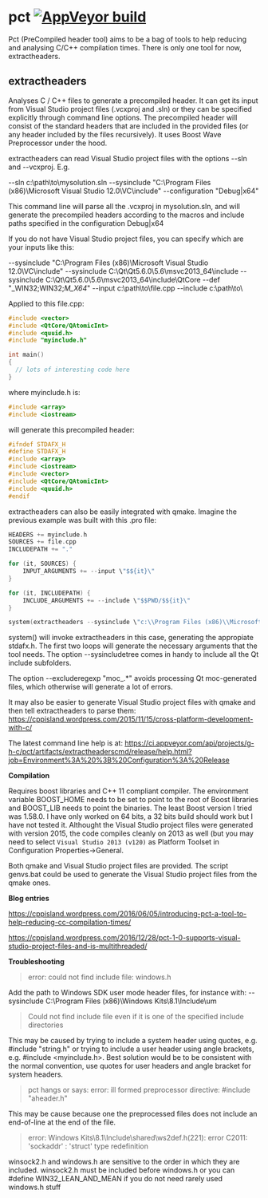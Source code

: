 # pct [![AppVeyor build](https://ci.appveyor.com/api/projects/status/uiue2rplcirf0a38?svg=true)](https://ci.appveyor.com/project/g-h-c/pct/)

Pct (PreCompiled header tool) aims to be a bag of tools to help reducing and analysing C/C++ compilation times. There is only one tool for now, extractheaders.

## extractheaders

Analyses C / C++ files to generate a precompiled header. It can get its input from Visual Studio project files (.vcxproj and .sln) or they can be specified explicitly through command line options. The precompiled header will consist of the standard headers that are included in the provided files (or any header included by the files recursively). It uses Boost Wave Preprocessor under the hood.

extractheaders can read Visual Studio project files with the options --sln and --vcxproj. E.g.

--sln c:\\path\\to\\mysolution.sln --sysinclude "C:\\Program Files (x86)\\Microsoft Visual Studio 12.0\\VC\\include" --configuration "Debug|x64"

This command line will parse all the .vcxproj in mysolution.sln, and will generate the precompiled headers according to the macros and include paths specified in the configuration Debug|x64

If you do not have Visual Studio project files, you can specify which are your inputs like this:

--sysinclude "C:\\Program Files (x86)\\Microsoft Visual Studio 12.0\\VC\\include" --sysinclude C:\\Qt\\Qt5.6.0\\5.6\\msvc2013_64\\include --sysinclude C:\\Qt\\Qt5.6.0\\5.6\\msvc2013_64\\include\\QtCore --def "_WIN32;WIN32;_M_X64_" --input c:\\path\\to\\file.cpp --include c:\\path\\to\\ 

Applied to this file.cpp:

```cpp
#include <vector>
#include <QtCore/QAtomicInt>
#include <quuid.h>
#include "myinclude.h"

int main()
{
  // lots of interesting code here
}
```

where myinclude.h is:

```cpp
#include <array>
#include <iostream>
```

will generate this precompiled header:

```cpp
#ifndef STDAFX_H
#define STDAFX_H
#include <array>
#include <iostream>
#include <vector>
#include <QtCore/QAtomicInt>
#include <quuid.h>
#endif
```


extractheaders can also be easily integrated with qmake. Imagine the previous example was built with this .pro file:

```cpp
HEADERS += myinclude.h
SOURCES += file.cpp
INCLUDEPATH += "."

for (it, SOURCES) {    
	INPUT_ARGUMENTS += --input \"$${it}\"
}

for (it, INCLUDEPATH) {    
	INCLUDE_ARGUMENTS += --include \"$$PWD/$${it}\"
}

system(extractheaders --sysinclude \"c:\\Program Files (x86)\\Microsoft Visual Studio 12.0\\VC\\include\\" --sysincludetree C:\\Qt\\Qt5.6.0\\5.6\\msvc2013_64\\include --def "_WIN32;WIN32;_M_X64;_IOSTREAM_" $$INPUT_ARGUMENTS $$INCLUDE_ARGUMENTS) --excluderegexp "moc_.*"
```

system() will invoke extractheaders in this case, generating the appropiate stdafx.h. The first two loops will generate the necessary arguments that the tool needs. The option --sysincludetree comes in handy to include all the Qt include subfolders.

The option --excluderegexp "moc_.*" avoids processing Qt moc-generated files, which otherwise will generate a lot of errors.

It may also be easier to generate Visual Studio project files with qmake and then tell extractheaders to parse them: https://cppisland.wordpress.com/2015/11/15/cross-platform-development-with-c/

The latest command line help is at: https://ci.appveyor.com/api/projects/g-h-c/pct/artifacts/extractheaderscmd/release/help.html?job=Environment%3A%20%3B%20Configuration%3A%20Release

**Compilation**

Requires boost libraries and C++ 11 compliant compiler. The environment variable BOOST_HOME needs to be set to point to the root of Boost libraries and BOOST_LIB needs to point the binaries. The least Boost version I tried was 1.58.0. I have only worked on 64 bits, a 32 bits build should work but I have not tested it. Althought the Visual Studio project files were generated with version 2015, the code compiles cleanly on 2013 as well (but you may need to select ```Visual Studio 2013 (v120)``` as Platform Toolset in Configuration Properties->General.

Both qmake and Visual Studio project files are provided. The script genvs.bat could be used to generate the Visual Studio project files from the qmake ones.

**Blog entries**

https://cppisland.wordpress.com/2016/06/05/introducing-pct-a-tool-to-help-reducing-cc-compilation-times/

https://cppisland.wordpress.com/2016/12/28/pct-1-0-supports-visual-studio-project-files-and-is-multithreaded/

**Troubleshooting**

> error: could not find include file: windows.h

Add the path to Windows SDK user mode header files, for instance with: --sysinclude C:\Program Files (x86)\Windows Kits\8.1\Include\um

> Could not find include file even if it is one of the specified include directories

This may be caused by trying to include a system header using quotes, e.g. #include "string.h" or trying to include a user header using angle brackets, e.g. #include \<myinclude.h\>. Best solution would be to be consistent with the normal convention, use quotes for user headers and angle bracket for system headers.

> pct hangs or says: error: ill formed preprocessor directive: #include "aheader.h"

This may be cause because one the preprocessed files does not include an end-of-line at the end of the file.

> error: Windows Kits\8.1\Include\shared\ws2def.h(221): error C2011: 'sockaddr' : 'struct' type redefinition

winsock2.h and windows.h are sensitive to the order in which they are included. winsock2.h must be included before windows.h or you can #define WIN32_LEAN_AND_MEAN if you do not need rarely used windows.h stuff





